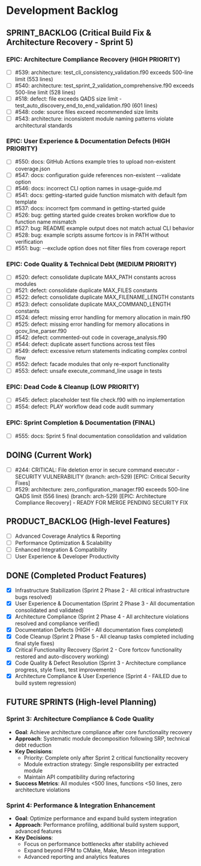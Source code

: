 # Development Backlog

## SPRINT_BACKLOG (Critical Build Fix & Architecture Recovery - Sprint 5)

### EPIC: Architecture Compliance Recovery (HIGH PRIORITY)
- [ ] #539: architecture: test_cli_consistency_validation.f90 exceeds 500-line limit (553 lines)
- [ ] #540: architecture: test_sprint_2_validation_comprehensive.f90 exceeds 500-line limit (528 lines)
- [ ] #518: defect: file exceeds QADS size limit - test_auto_discovery_end_to_end_validation.f90 (601 lines)
- [ ] #548: code: source files exceed recommended size limits
- [ ] #543: architecture: inconsistent module naming patterns violate architectural standards

### EPIC: User Experience & Documentation Defects (HIGH PRIORITY)
- [ ] #550: docs: GitHub Actions example tries to upload non-existent coverage.json
- [ ] #547: docs: configuration guide references non-existent --validate option
- [ ] #546: docs: incorrect CLI option names in usage-guide.md
- [ ] #541: docs: getting-started guide function mismatch with default fpm template
- [ ] #537: docs: incorrect fpm command in getting-started guide
- [ ] #526: bug: getting started guide creates broken workflow due to function name mismatch
- [ ] #527: bug: README example output does not match actual CLI behavior
- [ ] #528: bug: example scripts assume fortcov is in PATH without verification
- [ ] #551: bug: --exclude option does not filter files from coverage report

### EPIC: Code Quality & Technical Debt (MEDIUM PRIORITY)
- [ ] #520: defect: consolidate duplicate MAX_PATH constants across modules
- [ ] #521: defect: consolidate duplicate MAX_FILES constants
- [ ] #522: defect: consolidate duplicate MAX_FILENAME_LENGTH constants
- [ ] #523: defect: consolidate duplicate MAX_COMMAND_LENGTH constants
- [ ] #524: defect: missing error handling for memory allocation in main.f90
- [ ] #525: defect: missing error handling for memory allocations in gcov_line_parser.f90
- [ ] #542: defect: commented-out code in coverage_analysis.f90
- [ ] #544: defect: duplicate assert functions across test files
- [ ] #549: defect: excessive return statements indicating complex control flow
- [ ] #552: defect: facade modules that only re-export functionality
- [ ] #553: defect: unsafe execute_command_line usage in tests

### EPIC: Dead Code & Cleanup (LOW PRIORITY)
- [ ] #545: defect: placeholder test file check.f90 with no implementation
- [ ] #554: defect: PLAY workflow dead code audit summary

### EPIC: Sprint Completion & Documentation (FINAL)
- [ ] #555: docs: Sprint 5 final documentation consolidation and validation

## DOING (Current Work)
- [ ] #244: CRITICAL: File deletion error in secure command executor - SECURITY VULNERABILITY (branch: arch-529) [EPIC: Critical Security Fixes]
- [ ] #529: architecture: zero_configuration_manager.f90 exceeds 500-line QADS limit (556 lines) (branch: arch-529) [EPIC: Architecture Compliance Recovery] - READY FOR MERGE PENDING SECURITY FIX

## PRODUCT_BACKLOG (High-level Features)
- [ ] Advanced Coverage Analytics & Reporting
- [ ] Performance Optimization & Scalability  
- [ ] Enhanced Integration & Compatibility
- [ ] User Experience & Developer Productivity

## DONE (Completed Product Features)
- [x] Infrastructure Stabilization (Sprint 2 Phase 2 - All critical infrastructure bugs resolved)
- [x] User Experience & Documentation (Sprint 2 Phase 3 - All documentation consolidated and validated)
- [x] Architecture Compliance (Sprint 2 Phase 4 - All architecture violations resolved and compliance verified)
- [x] Documentation Defects (HIGH - All documentation fixes completed)
- [x] Code Cleanup (Sprint 2 Phase 5 - All cleanup tasks completed including final style fixes)
- [x] Critical Functionality Recovery (Sprint 2 - Core fortcov functionality restored and auto-discovery working)
- [x] Code Quality & Defect Resolution (Sprint 3 - Architecture compliance progress, style fixes, test improvements)
- [x] Architecture Compliance & User Experience (Sprint 4 - FAILED due to build system regression)

## FUTURE SPRINTS (High-level Planning)

### Sprint 3: Architecture Compliance & Code Quality
- **Goal**: Achieve architecture compliance after core functionality recovery
- **Approach**: Systematic module decomposition following SRP, technical debt reduction
- **Key Decisions**: 
  - Priority: Complete only after Sprint 2 critical functionality recovery
  - Module extraction strategy: Single responsibility per extracted module
  - Maintain API compatibility during refactoring
- **Success Metrics**: All modules <500 lines, functions <50 lines, zero architecture violations

### Sprint 4: Performance & Integration Enhancement  
- **Goal**: Optimize performance and expand build system integration
- **Approach**: Performance profiling, additional build system support, advanced features
- **Key Decisions**:
  - Focus on performance bottlenecks after stability achieved
  - Expand beyond FPM to CMake, Make, Meson integration
  - Advanced reporting and analytics features